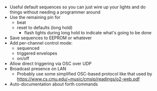 - Useful default sequences so you can just wire up your lights and do things without needing a programmer around
- Use the remaining pin for
  - beat
  - reset to defaults (long hold)
    - flash lights during long hold to indicate what's going to be done
- Save sequences to EEPROM or whatever
- Add per-channel control mode:
  - sequenced
  - triggered envelopes
  - on/off
- Allow direct triggering via OSC over UDP
- Broadcast presence on LAN
  - Probably use some simplified OSC-based protocol like that used by
    https://www.cs.cmu.edu/~music/cmsip/readings/o2-web.pdf
- Auto-documentation about forth commands
